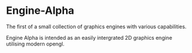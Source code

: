 # Engine-Alpha
The first of a small collection of graphics engines with various capabilities.

Engine Alpha is intended as an easily intergrated 2D graphics engine utilising modern opengl.
